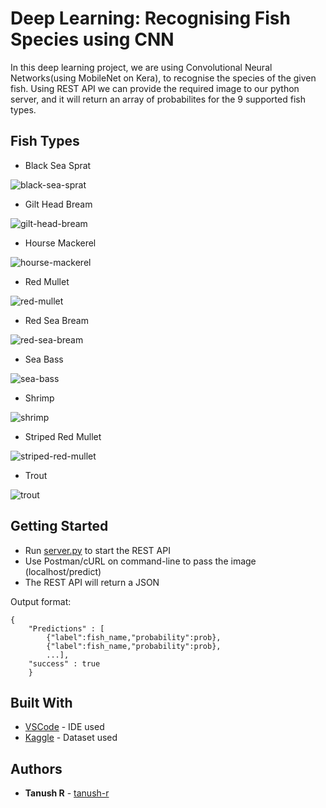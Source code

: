 # Deep Learning: Recognising Fish Species using CNN 

In this deep learning project, we are using Convolutional Neural Networks(using MobileNet on Kera), to recognise the species of the given fish. Using REST API we can provide the required image to our python server, and it will return an array of probabilites for the 9 supported fish types.

## Fish Types

* Black Sea Sprat

![black-sea-sprat](res/black-sea-sprat.png)

* Gilt Head Bream

![gilt-head-bream](res/gilt-head-bream.png)

* Hourse Mackerel

![hourse-mackerel](res/hourse-mackerel.png)

* Red Mullet

![red-mullet](res/red-mullet.png)

* Red Sea Bream

![red-sea-bream](res/red-sea-bream.png)

* Sea Bass

![sea-bass](res/sea-bass.png)

* Shrimp

![shrimp](res/shrimp.png)

* Striped Red Mullet

![striped-red-mullet](res/striped-red-mullet.png)

* Trout

![trout](res/trout.png)


## Getting Started

* Run [server.py]() to start the REST API
* Use Postman/cURL on command-line to pass the image (localhost/predict)
* The REST API will return a JSON

Output format:

```
{
    "Predictions" : [
        {"label":fish_name,"probability":prob},
        {"label":fish_name,"probability":prob},
        ...],
    "success" : true
    }
```

## Built With

* [VSCode](https://code.visualstudio.com/) - IDE used
* [Kaggle](https://www.kaggle.com/fahadmehfoooz/fish-analysis) - Dataset used

## Authors

* **Tanush R** - [tanush-r](https://github.com/tanush-r)

